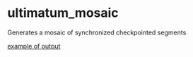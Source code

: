 # ultimatum_mosaic

Generates a mosaic of synchronized checkpointed segments

[example of output](https://www.youtube.com/watch?v=DoZ5h7mvLDI)